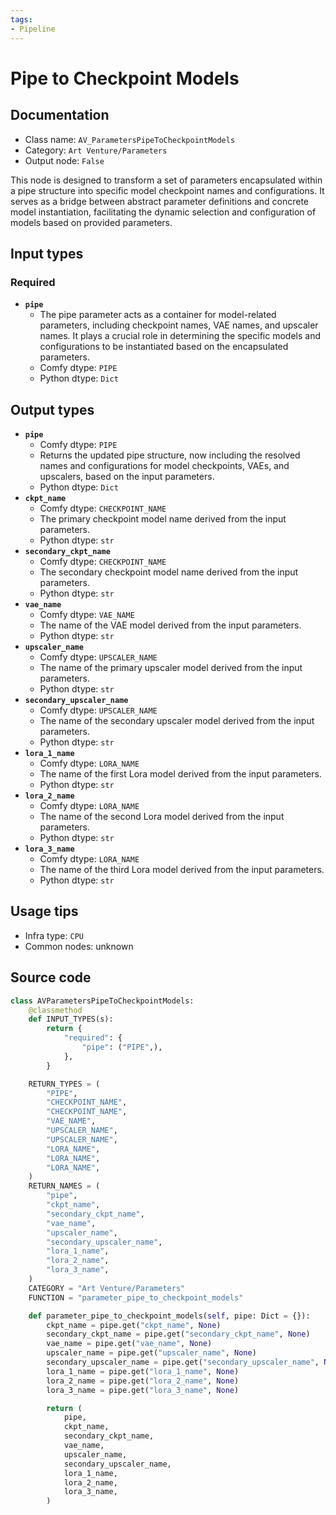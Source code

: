 ```yaml
---
tags:
- Pipeline
---
```


# Pipe to Checkpoint Models
## Documentation
- Class name: `AV_ParametersPipeToCheckpointModels`
- Category: `Art Venture/Parameters`
- Output node: `False`

This node is designed to transform a set of parameters encapsulated within a pipe structure into specific model checkpoint names and configurations. It serves as a bridge between abstract parameter definitions and concrete model instantiation, facilitating the dynamic selection and configuration of models based on provided parameters.
## Input types
### Required
- **`pipe`**
    - The pipe parameter acts as a container for model-related parameters, including checkpoint names, VAE names, and upscaler names. It plays a crucial role in determining the specific models and configurations to be instantiated based on the encapsulated parameters.
    - Comfy dtype: `PIPE`
    - Python dtype: `Dict`
## Output types
- **`pipe`**
    - Comfy dtype: `PIPE`
    - Returns the updated pipe structure, now including the resolved names and configurations for model checkpoints, VAEs, and upscalers, based on the input parameters.
    - Python dtype: `Dict`
- **`ckpt_name`**
    - Comfy dtype: `CHECKPOINT_NAME`
    - The primary checkpoint model name derived from the input parameters.
    - Python dtype: `str`
- **`secondary_ckpt_name`**
    - Comfy dtype: `CHECKPOINT_NAME`
    - The secondary checkpoint model name derived from the input parameters.
    - Python dtype: `str`
- **`vae_name`**
    - Comfy dtype: `VAE_NAME`
    - The name of the VAE model derived from the input parameters.
    - Python dtype: `str`
- **`upscaler_name`**
    - Comfy dtype: `UPSCALER_NAME`
    - The name of the primary upscaler model derived from the input parameters.
    - Python dtype: `str`
- **`secondary_upscaler_name`**
    - Comfy dtype: `UPSCALER_NAME`
    - The name of the secondary upscaler model derived from the input parameters.
    - Python dtype: `str`
- **`lora_1_name`**
    - Comfy dtype: `LORA_NAME`
    - The name of the first Lora model derived from the input parameters.
    - Python dtype: `str`
- **`lora_2_name`**
    - Comfy dtype: `LORA_NAME`
    - The name of the second Lora model derived from the input parameters.
    - Python dtype: `str`
- **`lora_3_name`**
    - Comfy dtype: `LORA_NAME`
    - The name of the third Lora model derived from the input parameters.
    - Python dtype: `str`
## Usage tips
- Infra type: `CPU`
- Common nodes: unknown


## Source code
```python
class AVParametersPipeToCheckpointModels:
    @classmethod
    def INPUT_TYPES(s):
        return {
            "required": {
                "pipe": ("PIPE",),
            },
        }

    RETURN_TYPES = (
        "PIPE",
        "CHECKPOINT_NAME",
        "CHECKPOINT_NAME",
        "VAE_NAME",
        "UPSCALER_NAME",
        "UPSCALER_NAME",
        "LORA_NAME",
        "LORA_NAME",
        "LORA_NAME",
    )
    RETURN_NAMES = (
        "pipe",
        "ckpt_name",
        "secondary_ckpt_name",
        "vae_name",
        "upscaler_name",
        "secondary_upscaler_name",
        "lora_1_name",
        "lora_2_name",
        "lora_3_name",
    )
    CATEGORY = "Art Venture/Parameters"
    FUNCTION = "parameter_pipe_to_checkpoint_models"

    def parameter_pipe_to_checkpoint_models(self, pipe: Dict = {}):
        ckpt_name = pipe.get("ckpt_name", None)
        secondary_ckpt_name = pipe.get("secondary_ckpt_name", None)
        vae_name = pipe.get("vae_name", None)
        upscaler_name = pipe.get("upscaler_name", None)
        secondary_upscaler_name = pipe.get("secondary_upscaler_name", None)
        lora_1_name = pipe.get("lora_1_name", None)
        lora_2_name = pipe.get("lora_2_name", None)
        lora_3_name = pipe.get("lora_3_name", None)

        return (
            pipe,
            ckpt_name,
            secondary_ckpt_name,
            vae_name,
            upscaler_name,
            secondary_upscaler_name,
            lora_1_name,
            lora_2_name,
            lora_3_name,
        )

```
